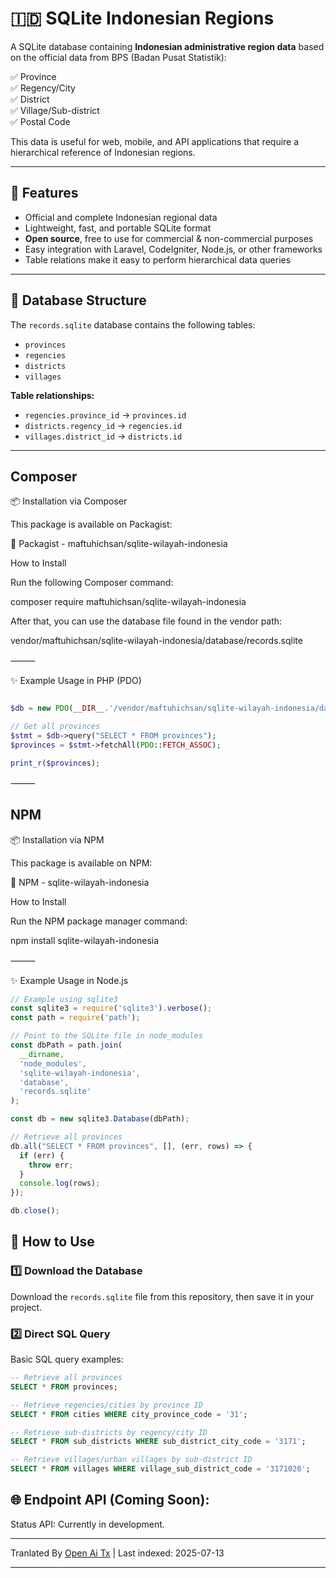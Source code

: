 # 🇮🇩 SQLite Indonesian Regions

A SQLite database containing **Indonesian administrative region data** based on the official data from BPS (Badan Pusat Statistik):

✅ Province  
✅ Regency/City  
✅ District  
✅ Village/Sub-district <br>
✅ Postal Code

This data is useful for web, mobile, and API applications that require a hierarchical reference of Indonesian regions.

---

## 🎯 Features

- Official and complete Indonesian regional data
- Lightweight, fast, and portable SQLite format
- **Open source**, free to use for commercial & non-commercial purposes
- Easy integration with Laravel, CodeIgniter, Node.js, or other frameworks
- Table relations make it easy to perform hierarchical data queries

---
## 📂 Database Structure

The `records.sqlite` database contains the following tables:

- `provinces`
- `regencies`
- `districts`
- `villages`

**Table relationships:**

- `regencies.province_id` → `provinces.id`
- `districts.regency_id` → `regencies.id`
- `villages.district_id` → `districts.id`

---

## Composer

📦 Installation via Composer

This package is available on Packagist:

🔗 Packagist - maftuhichsan/sqlite-wilayah-indonesia

How to Install

Run the following Composer command:

composer require maftuhichsan/sqlite-wilayah-indonesia

After that, you can use the database file found in the vendor path:

vendor/maftuhichsan/sqlite-wilayah-indonesia/database/records.sqlite


⸻

✨ Example Usage in PHP (PDO)

```php

$db = new PDO(__DIR__.'/vendor/maftuhichsan/sqlite-wilayah-indonesia/database/records.sqlite');

// Get all provinces
$stmt = $db->query("SELECT * FROM provinces");
$provinces = $stmt->fetchAll(PDO::FETCH_ASSOC);

print_r($provinces);

```
⸻

## NPM

📦 Installation via NPM

This package is available on NPM:

🔗 NPM - sqlite-wilayah-indonesia

How to Install

Run the NPM package manager command:

npm install sqlite-wilayah-indonesia

⸻

✨ Example Usage in Node.js

```javascript
// Example using sqlite3
const sqlite3 = require('sqlite3').verbose();
const path = require('path');

// Point to the SQLite file in node_modules
const dbPath = path.join(
  __dirname,
  'node_modules',
  'sqlite-wilayah-indonesia',
  'database',
  'records.sqlite'
);

const db = new sqlite3.Database(dbPath);

// Retrieve all provinces
db.all("SELECT * FROM provinces", [], (err, rows) => {
  if (err) {
    throw err;
  }
  console.log(rows);
});

db.close();
```
## 🚀 How to Use

### 1️⃣ Download the Database

Download the `records.sqlite` file from this repository, then save it in your project.

### 2️⃣ Direct SQL Query

Basic SQL query examples:

```sql
-- Retrieve all provinces
SELECT * FROM provinces;

-- Retrieve regencies/cities by province ID
SELECT * FROM cities WHERE city_province_code = '31';

-- Retrieve sub-districts by regency/city ID
SELECT * FROM sub_districts WHERE sub_district_city_code = '3171';

-- Retrieve villages/urban villages by sub-district ID
SELECT * FROM villages WHERE village_sub_district_code = '3171020';

```
## 🌐 Endpoint API (Coming Soon):

Status API: Currently in development.

---

Tranlated By [Open Ai Tx](https://github.com/OpenAiTx/OpenAiTx) | Last indexed: 2025-07-13

---
